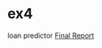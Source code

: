 # ex4
loan predictor
[Final Report](https://github.com/carmelad912/ex4/blob/master/Final%20Report.ipynb)
